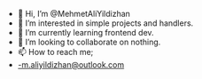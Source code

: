 - 👋 Hi, I’m @MehmetAliYildizhan
- 👀 I’m interested in simple projects and handlers.
- 🌱 I’m currently learning frontend dev.
- 💞️ I’m looking to collaborate on nothing.
- 📫 How to reach me;
-    -m.aliyildizhan@outlook.com

<!---
MehmetAliYildizhan/MehmetAliYildizhan is a ✨ special ✨ repository because its `README.md` (this file) appears on your GitHub profile.
You can click the Preview link to take a look at your changes.
--->
